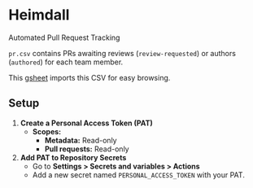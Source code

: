 # Heimdall

Automated Pull Request Tracking

`pr.csv` contains PRs awaiting reviews (`review-requested`) or authors (`authored`) for each team member.

This [gsheet](https://docs.google.com/spreadsheets/d/1PoB0zUG5kA4RmYVJQttt7a6ojRkMZ9VH_hAzs4Byogs/edit?gid=0#gid=0) imports this CSV for easy browsing.

## Setup

1. **Create a Personal Access Token (PAT)**
   - **Scopes:**
     - **Metadata:** Read-only
     - **Pull requests:** Read-only
2. **Add PAT to Repository Secrets**
   - Go to **Settings > Secrets and variables > Actions**
   - Add a new secret named `PERSONAL_ACCESS_TOKEN` with your PAT.
